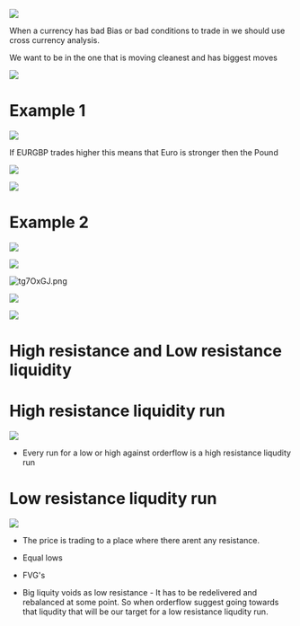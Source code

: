 

![](https://i.imgur.com/sfUOZ6Z.png)


When a currency has bad Bias or bad conditions to trade in we should use cross currency analysis.


We want to be in the one that is moving cleanest and has biggest moves

![](https://i.imgur.com/Ekd81eT.png)


# Example 1

![](https://i.imgur.com/7XmPDCi.png)

If EURGBP trades higher this means that Euro is stronger then the Pound

![](https://i.imgur.com/7HfAyjI.png)

![](https://i.imgur.com/Y5PD1Hp.png)

# Example 2

![](https://i.imgur.com/ckJQ66G.png)

![](https://i.imgur.com/A3TcRRE.png)


![tg7OxGJ.png](https://i.imgur.com/tg7OxGJ.png)

![](https://i.imgur.com/b55iFCG.png)

![](https://i.imgur.com/6NWbRVy.png)


# High resistance and Low resistance liquidity


# High resistance liquidity run

![](https://i.imgur.com/NBA6o8N.png)

- Every run for a low or high against orderflow is a high resistance liqudity run


# Low resistance liqudity run

![](https://i.imgur.com/Kr0N6jw.png)

- The price is trading to a place where there arent any resistance.
- Equal lows
- FVG's

- Big liquity voids as low resistance - It has to be redelivered and rebalanced at some point. So when orderflow suggest going towards that liqudity that will be our target for a low resistance liqudity run.